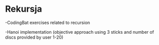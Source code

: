 # Rekursja

-CodingBat exercises related to recursion

-Hanoi implementation (objective approach using 3 sticks and number of discs provided by user 1-20)